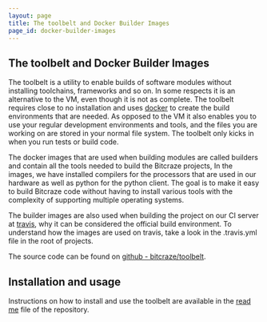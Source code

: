 ```yaml
---
layout: page
title: The toolbelt and Docker Builder Images
page_id: docker-builder-images
---
```


## The toolbelt and Docker Builder Images

The toolbelt is a utility to enable builds of software modules without installing toolchains, frameworks and so on. In some respects it is an alternative to the VM, even though it is not as complete. The toolbelt requires close to no installation and uses [docker](https://www.docker.com/) to create the build environments that are needed. As opposed to the VM it also enables you to use your regular development environments and tools, and the files you are working on are stored in your normal file system. The toolbelt only kicks in when you run tests or build code.

The docker images that are used when building modules are called builders and contain all the tools needed to build the Bitcraze projects, In the images, we have installed compilers for the processors that are used in our hardware as well as python for the python client. The goal is to make it easy to build Bitcraze code without having to install various tools with the complexity of supporting multiple operating systems.

The builder images are also used when building the project on our CI server at [travis](https://travis-ci.org/bitcraze), why it can be considered the official build environment. To understand how the images are used on travis, take a look in the .travis.yml file in the root of projects.

The source code can be found on [github - bitcraze/toolbelt](https://github.com/bitcraze/toolbelt). 
## Installation and usage 

Instructions on how to install and use the toolbelt are available in the [read me](https://github.com/bitcraze/toolbelt) file of the repository.